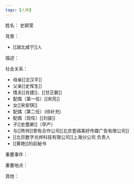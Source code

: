 ```yaml
---
tags: [人物]
---
```


姓名：
史颖莹

背景：
- [[湖北咸宁]]人

描述：

社会关系：
- 母亲[[沈汉平]]
- 父亲[[史恽生]]
- 情夫[[肖捷]]、[[甘正鹏]]
- 配偶（第一任）[[宋亮]]
- 女[[宋安琪]]
- 配偶（第二任）(待补充)
- 配偶（现任）[[刘骏]]
- 子[[史墨卿]]（早产）
- 与[[熊帅]]曾有合作公司[[北京壹祺美好传媒广告有限公司]]
- [[北京数字光烨科技有限公司]]上海分公司 负责人
- [[黄艳]]的前秘书

重要事件：

重要地点：

其他：
